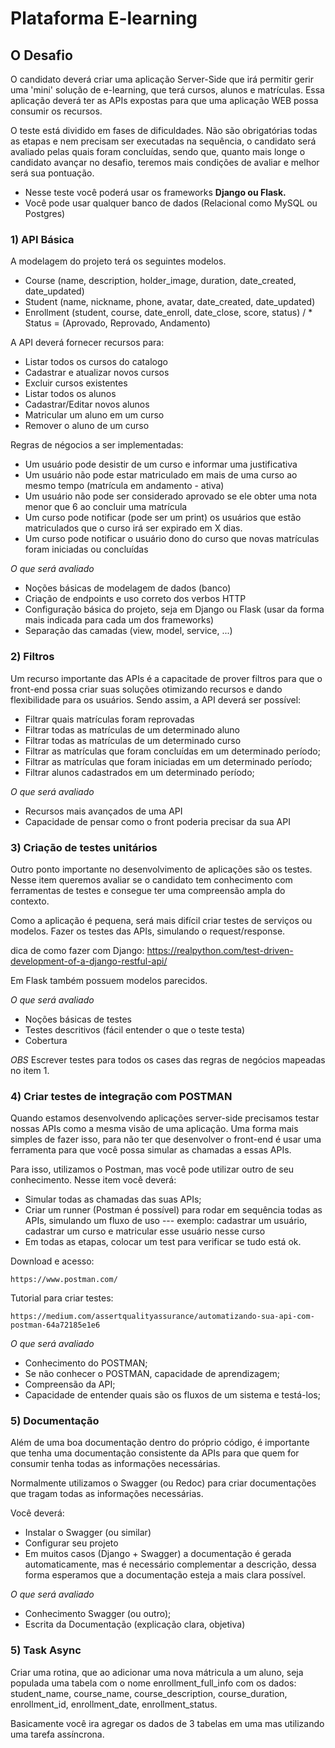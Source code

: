 # Plataforma E-learning

## O Desafio

O candidato deverá criar uma aplicação Server-Side que irá permitir gerir uma 'mini' solução de e-learning, 
que terá cursos, alunos e matrículas. Essa aplicação deverá ter as APIs expostas para que uma aplicação WEB
possa consumir os recursos.

O teste está dividido em fases de dificuldades. Não são obrigatórias todas as etapas e nem precisam ser executadas 
na sequência, o candidato será avaliado pelas quais foram concluídas, sendo que, quanto mais longe o candidato avançar 
no desafio, teremos mais condições de avaliar e melhor será sua pontuação.

- Nesse teste você poderá usar os frameworks **Django ou Flask.**
- Você pode usar qualquer banco de dados (Relacional como MySQL ou Postgres)



### 1) API Básica

A modelagem do projeto terá os seguintes modelos.

- Course (name, description, holder_image, duration, date_created, date_updated)
- Student (name, nickname, phone, avatar, date_created, date_updated)
- Enrollment (student, course, date_enroll, date_close, score, status) / * Status = (Aprovado, Reprovado, Andamento)
  
A API deverá fornecer recursos para:
- Listar todos os cursos do catalogo
- Cadastrar e atualizar novos cursos
- Excluir cursos existentes
- Listar todos os alunos
- Cadastrar/Editar novos alunos
- Matricular um aluno em um curso
- Remover o aluno de um curso

Regras de négocios a ser implementadas:
- Um usuário pode desistir de um curso e informar uma justificativa
- Um usuário não pode estar matriculado em mais de uma curso ao mesmo tempo (matrícula em andamento - ativa)
- Um usuário não pode ser considerado aprovado se ele obter uma nota menor que 6 ao concluir uma matrícula
- Um curso pode notificar (pode ser um print) os usuários que estão matriculados que o curso irá ser expirado em X dias.
- Um curso pode notificar o usuário dono do curso que novas matrículas foram iniciadas ou concluídas

*O que será avaliado*
- Noções básicas de modelagem de dados (banco)
- Criação de endpoints e uso correto dos verbos HTTP
- Configuração básica do projeto, seja em Django ou Flask (usar da forma mais indicada para cada um dos frameworks)
- Separação das camadas (view, model, service, ...)

### 2) Filtros

Um recurso importante das APIs é a capacitade de prover filtros para que o front-end possa criar suas soluções otimizando
recursos e dando flexibilidade para os usuários. Sendo assim, a API deverá ser possível:

- Filtrar quais matrículas foram reprovadas
- Filtrar todas as matrículas de um determinado aluno
- Filtrar todas as matrículas de um determinado curso
- Filtrar as matrículas que foram concluídas em um determinado período;
- Filtrar as matrículas que foram iniciadas em um determinado período;
- Filtrar alunos cadastrados em um determinado período;

*O que será avaliado*
- Recursos mais avançados de uma API
- Capacidade de pensar como o front poderia precisar da sua API

### 3) Criação de testes unitários
    
Outro ponto importante no desenvolvimento de aplicações são os testes. Nesse item queremos avaliar se
o candidato tem conhecimento com ferramentas de testes e consegue ter uma compreensão ampla do contexto.

Como a aplicação é pequena, será mais difícil criar testes de serviços ou modelos. Fazer os testes das APIs,
simulando o request/response.

dica de como fazer com Django:
https://realpython.com/test-driven-development-of-a-django-restful-api/

Em Flask também possuem modelos parecidos.

*O que será avaliado*
- Noções básicas de testes
- Testes descritivos (fácil entender o que o teste testa)
- Cobertura

*OBS*
Escrever testes para todos os cases das regras de negócios mapeadas no item 1.


### 4) Criar testes de integração com POSTMAN

Quando estamos desenvolvendo aplicações server-side precisamos testar nossas APIs como a mesma visão de uma aplicação.
Uma forma mais simples de fazer isso, para não ter que desenvolver o front-end é usar uma ferramenta para que você possa
simular as chamadas a essas APIs.

Para isso, utilizamos o Postman, mas você pode utilizar outro de seu conhecimento. Nesse item você deverá:
- Simular todas as chamadas das suas APIs;
- Criar um runner (Postman é possível) para rodar em sequência todas as APIs, simulando um fluxo de uso
--- exemplo: cadastrar um usuário, cadastrar um curso e matricular esse usuário nesse curso
- Em todas as etapas, colocar um test para verificar se tudo está ok.

Download e acesso:

    https://www.postman.com/

Tutorial para criar testes:

    https://medium.com/assertqualityassurance/automatizando-sua-api-com-postman-64a72185e1e6


*O que será avaliado*
- Conhecimento do POSTMAN;
- Se não conhecer o POSTMAN, capacidade de aprendizagem;
- Compreensão da API;
- Capacidade de entender quais são os fluxos de um sistema e testá-los;


### 5) Documentação

Além de uma boa documentação dentro do próprio código, é importante que tenha uma documentação consistente da APIs para que
quem for consumir tenha todas as informações necessárias.

Normalmente utilizamos o Swagger (ou Redoc) para criar documentações que tragam todas as informações necessárias.

Você deverá:
- Instalar o Swagger (ou similar)
- Configurar seu projeto
- Em muitos casos (Django + Swagger) a documentação é gerada automaticamente, mas é necessário complementar a descrição,
dessa forma esperamos que a documentação esteja a mais clara possível.

*O que será avaliado*
- Conhecimento Swagger (ou outro);
- Escrita da Documentação (explicação clara, objetiva)


### 5) Task Async

Criar uma rotina, que ao adicionar uma nova mátricula a um aluno, seja populada uma tabela com o nome enrollment_full_info com os dados:
student_name, course_name, course_description, course_duration, enrollment_id, enrollment_date, enrollment_status.

Basicamente você ira agregar os dados de 3 tabelas em uma mas utilizando uma tarefa assíncrona.

